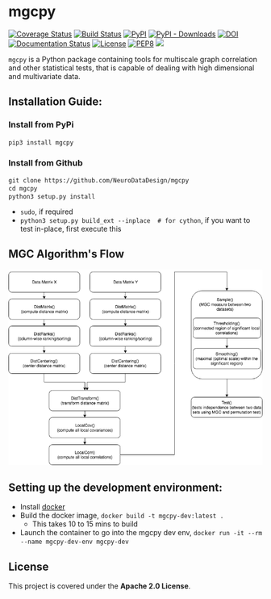 # mgcpy

[![Coverage Status](https://coveralls.io/repos/github/NeuroDataDesign/mgcpy/badge.svg?branch=master)](https://coveralls.io/github/NeuroDataDesign/mgcpy?branch=master)
[![Build Status](https://travis-ci.com/NeuroDataDesign/mgcpy.svg?branch=master)](https://travis-ci.com/NeuroDataDesign/mgcpy)
[![PyPI](https://img.shields.io/pypi/v/mgcpy.svg)](https://pypi.org/project/mgcpy/)
[![PyPI - Downloads](https://img.shields.io/pypi/dm/mgcpy.svg)](https://pypi.org/project/mgcpy/)
[![DOI](https://zenodo.org/badge/147731955.svg)](https://zenodo.org/badge/latestdoi/147731955)
[![Documentation Status](https://readthedocs.org/projects/mgcpy/badge/?version=latest)](https://mgcpy.readthedocs.io/en/latest/?badge=latest)
[![License](https://img.shields.io/badge/License-Apache%202.0-blue.svg)](https://opensource.org/licenses/Apache-2.0)
[![PEP8](https://img.shields.io/badge/code%20style-pep8-orange.svg)](https://www.python.org/dev/peps/pep-0008/)
<a href="https://codeclimate.com/github/NeuroDataDesign/mgcpy/maintainability"><img src="https://api.codeclimate.com/v1/badges/979888a65926b3f27971/maintainability" /></a>

`mgcpy` is a Python package containing tools for multiscale graph correlation and other statistical tests, that is capable of dealing with high dimensional and multivariate data.

## Installation Guide:

### Install from PyPi
```
pip3 install mgcpy
```

### Install from Github
```
git clone https://github.com/NeuroDataDesign/mgcpy
cd mgcpy
python3 setup.py install
```
- `sudo`, if required
- `python3 setup.py build_ext --inplace  # for cython`, if you want to test in-place, first execute this

## MGC Algorithm's Flow
![MGCPY Flow](MGCPY.png)

## Setting up the development environment:
- Install [docker](https://docs.docker.com/install/)
- Build the docker image, `docker build -t mgcpy-dev:latest .`
  - This takes 10 to 15 mins to build
- Launch the container to go into the mgcpy dev env, `docker run -it --rm --name mgcpy-dev-env mgcpy-dev`

## License

This project is covered under the **Apache 2.0 License**.
